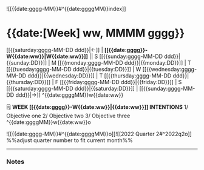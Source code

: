 ![[{{date:gggg-MM}}#^{{date:ggggMM}}index]]


# {{date:[Week] ww, MMMM gggg}}

[[{{saturday:gggg-MM-DD ddd}}|<-]] | **[[{{date:gggg}}-W{{date:ww}}|W{{date:ww}}]]** || S [[{{sunday:gggg-MM-DD ddd}}|{{sunday:DD}}]] | M [[{{monday:gggg-MM-DD ddd}}|{{monday:DD}}]] | T [[{{tuesday:gggg-MM-DD ddd}}|{{tuesday:DD}}]] | W [[{{wednesday:gggg-MM-DD ddd}}|{{wednesday:DD}}]] | T [[{{thursday:gggg-MM-DD ddd}}|{{thursday:DD}}]] | F [[{{friday:gggg-MM-DD ddd}}|{{friday:DD}}]] | S [[{{saturday:gggg-MM-DD ddd}}|{{saturday:DD}}]] | [[{{sunday:gggg-MM-DD ddd}}|->]] ^{{date:ggggMM}}w{{date:ww}}


🗒️ **WEEK [[{{date:gggg}}-W{{date:ww}}|{{date:ww}}]] INTENTIONS**
1/ Objective one
2/ Objective two
3/ Objective three ^{{date:ggggMM}}w{{date:ww}}o

![[{{date:gggg-MM}}#^{{date:ggggMM}}o]]![[2022 Quarter 2#^2022q2o]]
%%adjust quarter number to fit current month%%


---

### Notes